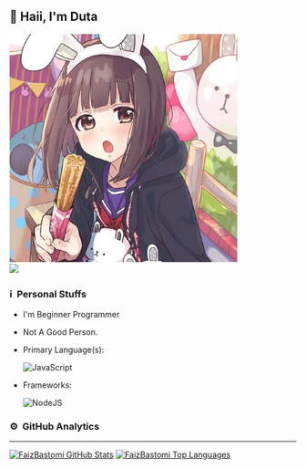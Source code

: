 ## 👋 Haii, I'm Duta

![Banner](foto.jpg) <br />
[<img src="https://img.shields.io/badge/instagram-%23E4405F.svg?&style=for-the-badge&logo=instagram&logoColor=white">](https://instagram.com/dutafbriann)

### ℹ &nbsp;Personal Stuffs
- I'm Beginner Programmer
- Not A Good Person.
- Primary Language(s): &nbsp;

  ![JavaScript](https://img.shields.io/badge/JavaScript-323330?style=for-the-badge&logo=javascript&logoColor=F7DF1E)

- Frameworks: &nbsp;

  ![NodeJS](https://img.shields.io/badge/Node.js-43853D?style=for-the-badge&logo=node.js&logoColor=white)


### ⚙ &nbsp;GitHub Analytics

---

[![FaizBastomi GitHub Stats](https://github-readme-stats.vercel.app/api?username=DutaKey&show_icons=true&hide=issues&theme=radical)](https://github-readme-stats.vercel.app)
[![FaizBastomi Top Languages](https://github-readme-stats.vercel.app/api/top-langs?username=DutaKey&layout=compact&theme=radical)](https://github-readme-stats.vercel.app)

